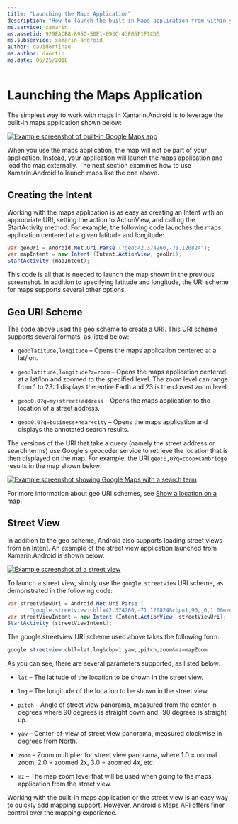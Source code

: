 ```yaml
---
title: "Launching the Maps Application"
description: "How to launch the built-in Maps application from within your Xamarin.Android app."
ms.service: xamarin
ms.assetid: 929EACB8-8950-50E1-093C-43FB5F1F1CD5
ms.subservice: xamarin-android
author: davidortinau
ms.author: daortin
ms.date: 06/25/2018
---
```


# Launching the Maps Application

The simplest way to work with maps in Xamarin.Android is to leverage
the built-in maps application shown below:

[![Example screenshot of built-in Google Maps app](maps-application-images/01-mapsapplication.png)](maps-application-images/01-mapsapplication.png#lightbox)

When you use the maps application, the map will not be part of your
application. Instead, your application will launch the maps application
and load the map externally. The next section examines how to use
Xamarin.Android to launch maps like the one above.

## Creating the Intent

Working with the maps application is as easy as creating an Intent with
an appropriate URI, setting the action to ActionView, and calling the
StartActivity method. For example, the following code launches the maps
application centered at a given latitude and longitude:

```csharp
var geoUri = Android.Net.Uri.Parse ("geo:42.374260,-71.120824");
var mapIntent = new Intent (Intent.ActionView, geoUri);
StartActivity (mapIntent);
```

This code is all that is needed to launch the map shown in the previous
screenshot. In addition to specifying latitude and longitude, the URI
scheme for maps supports several other options.

## Geo URI Scheme

The code above used the geo scheme to create a URI. This URI scheme
supports several formats, as listed below:

- `geo:latitude,longitude` &ndash; Opens the maps application 
    centered at a lat/lon. 

- `geo:latitude,longitude?z=zoom` &ndash; Opens the maps application 
    centered at a lat/lon and zoomed to the specified level. The zoom level
    can range from 1 to 23: 1 displays the entire Earth and 23 is the
    closest zoom level.

- `geo:0,0?q=my+street+address` &ndash; Opens the maps application to 
    the location of a street address. 

- `geo:0,0?q=business+near+city` &ndash; Opens the maps application 
    and displays the annotated search results. 

The versions of the URI that take a query (namely the street address or
search terms) use Google's geocoder service to retrieve the location
that is then displayed on the map. For example, the URI
`geo:0,0?q=coop+Cambridge` results in the map shown below:

[![Example screenshot showing Google Maps with a search term](maps-application-images/02-mapsearch.png)](maps-application-images/02-mapsearch.png#lightbox)

For more information about geo URI schemes, see
[Show a location on a map](https://developer.android.com/guide/components/intents-common.html#Maps).

## Street View

In addition to the geo scheme, Android also supports loading street
views from an Intent. An example of the street view application
launched from Xamarin.Android is shown below:

[![Example screenshot of a street view](maps-application-images/03-streetview.png)](maps-application-images/03-streetview.png#lightbox)

To launch a street view, simply use the `google.streetview` URI scheme,
as demonstrated in the following code:

```csharp
var streetViewUri = Android.Net.Uri.Parse (
       "google.streetview:cbll=42.374260,-71.120824&cbp=1,90,,0,1.0&mz=20");  
var streetViewIntent = new Intent (Intent.ActionView, streetViewUri);  
StartActivity (streetViewIntent);
```

The google.streetview URI scheme used above takes the following form:

```csharp
google.streetview:cbll=lat,lng&cbp=1,yaw,,pitch,zoom&mz=mapZoom
```

As you can see, there are several parameters supported, as listed below:

- `lat` &ndash; The latitude of the location to be shown in the
    street view.

- `lng` &ndash; The longitude of the location to be shown in the
    street view.

- `pitch` &ndash; Angle of street view panorama, measured from the
    center in degrees where 90 degrees is straight down and -90 degrees
    is straight up.

- `yaw` &ndash; Center-of-view of street view panorama, measured
    clockwise in degrees from North.

- `zoom` &ndash; Zoom multiplier for street view panorama, where 
    1.0 = normal zoom, 2.0 = zoomed 2x, 3.0 = zoomed 4x, etc.

- `mz` &ndash; The map zoom level that will be used when going to the
    maps application from the street view.

Working with the built-in maps application or the street view is an
easy way to quickly add mapping support. However, Android's Maps API
offers finer control over the mapping experience.
